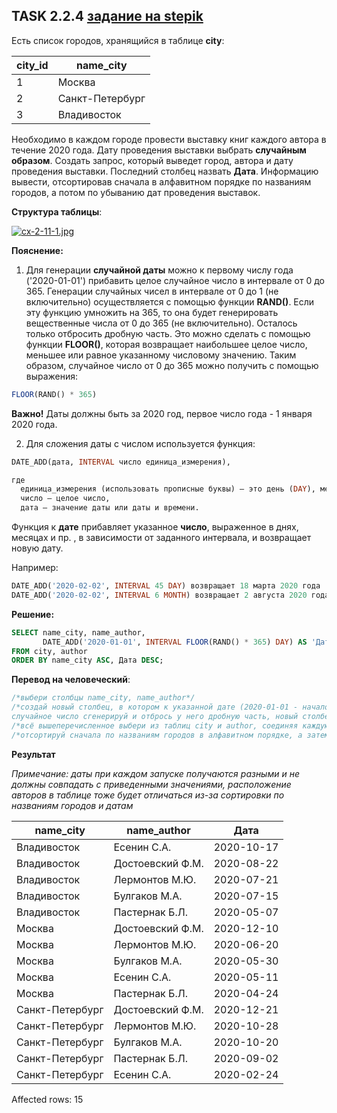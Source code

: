 ## TASK 2.2.4 [задание на stepik](https://stepik.org/lesson/308886/step/4?unit=291012)
Есть список городов, хранящийся в таблице **city**:

|city_id|	name_city      |
|-------|----------------|
|1      |	Москва         |
|2      | Санкт-Петербург|
|3      |	Владивосток    |

Необходимо в каждом городе провести выставку книг каждого автора в течение 2020 года. Дату проведения выставки выбрать
**случайным образом**. Создать запрос, который выведет город, автора и дату проведения выставки. Последний столбец назвать **Дата**.
Информацию вывести, отсортировав сначала в алфавитном порядке по названиям городов, а потом по убыванию дат проведения выставок.

**Структура таблицы**:

[![cx-2-11-1.jpg](https://i.postimg.cc/rpR42gJh/cx-2-11-1.jpg)](https://postimg.cc/R39hc72f)

**Пояснение:**

1. Для генерации **случайной даты** можно к первому числу года ('2020-01-01') прибавить целое случайное число в интервале от 0 до 365.
Генерации случайных чисел в интервале от 0 до 1 (не включительно) осуществляется с помощью функции **RAND()**. Если эту функцию
умножить на 365, то она будет генерировать вещественные числа от 0 до 365 (не включительно). Осталось только отбросить дробную
часть. Это можно сделать с помощью функции **FLOOR()**, которая возвращает наибольшее целое число, меньшее или равное
указанному числовому значению. Таким образом, случайное число от 0 до 365 можно получить с помощью выражения:

```SQL
FLOOR(RAND() * 365)
```

**Важно!** Даты должны быть за 2020 год, первое число года - 1 января 2020 года.

2. Для сложения  даты с числом используется функция:

```SQL
DATE_ADD(дата, INTERVAL число единица_измерения),

где
  единица_измерения (использовать прописные буквы) – это день (DAY), месяц(MONTH), неделя(WEEK) и пр., 
  число – целое число,
  дата – значение даты или даты и времени.
```

Функция к **дате**  прибавляет указанное **число**, выраженное в днях, месяцах и пр. , в зависимости от заданного интервала, и возвращает новую дату.

Например:

```SQL
DATE_ADD('2020-02-02', INTERVAL 45 DAY) возвращает 18 марта 2020 года
DATE_ADD('2020-02-02', INTERVAL 6 MONTH) возвращает 2 августа 2020 года
```

**Решение:**

```SQL
SELECT name_city, name_author,
       DATE_ADD('2020-01-01', INTERVAL FLOOR(RAND() * 365) DAY) AS 'Дата'
FROM city, author
ORDER BY name_city ASC, Дата DESC;
```
**Перевод на человеческий**:
```SQL
/*выбери столбцы name_city, name_author*/
/*создай новый столбец, в котором к указанной дате (2020-01-01 - начало 2020 года) прибавь случайное число -
случайное число сгенерируй и отбрось у него дробную часть, новый столбец назови "Дата"*/
/*всё вышеперечисленное выбери из таблиц city и author, соединяя каждую строку одной таблицы с каждой строкой другой таблицы*/
/*отсортируй сначала по названиям городов в алфавитном порядке, а затем по датам в порядке убывания*/
```

**Результат**

*Примечание: даты при каждом запуске получаются разными и не должны совпадать с приведенными значениями, 
расположение авторов в таблице тоже будет отличаться из-за сортировки по названиям городов и датам*

| name_city       | name_author      | Дата       |
|-----------------|------------------|------------|
| Владивосток     | Есенин С.А.      | 2020-10-17 |
| Владивосток     | Достоевский Ф.М. | 2020-08-22 |
| Владивосток     | Лермонтов М.Ю.   | 2020-07-21 |
| Владивосток     | Булгаков М.А.    | 2020-07-15 |
| Владивосток     | Пастернак Б.Л.   | 2020-05-07 |
| Москва          | Достоевский Ф.М. | 2020-12-10 |
| Москва          | Лермонтов М.Ю.   | 2020-06-20 |
| Москва          | Булгаков М.А.    | 2020-05-30 |
| Москва          | Есенин С.А.      | 2020-05-11 |
| Москва          | Пастернак Б.Л.   | 2020-04-24 |
| Санкт-Петербург | Достоевский Ф.М. | 2020-12-21 |
| Санкт-Петербург | Лермонтов М.Ю.   | 2020-10-28 |
| Санкт-Петербург | Булгаков М.А.    | 2020-10-20 |
| Санкт-Петербург | Пастернак Б.Л.   | 2020-09-02 |
| Санкт-Петербург | Есенин С.А.      | 2020-02-24 |

Affected rows: 15
